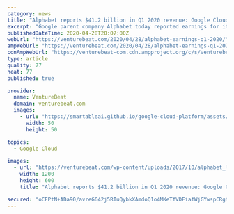 ```yaml
---
category: news
title: "Alphabet reports $41.2 billion in Q1 2020 revenue: Google Cloud up 52%, YouTube up 33%, and Other Bets down 21%"
excerpt: "Google parent company Alphabet today reported earnings for its first fiscal quarter of 2020, including revenue of $41.2 billion, net income of $6.8 billion, and earnings per share of $9.87 (compared to revenue of $36.3 billion, net income of $8.3 billion, and earnings per share of $11.90 in Q1 2019). Given the global pandemic’s impact on ..."
publishedDateTime: 2020-04-28T20:07:00Z
webUrl: "https://venturebeat.com/2020/04/28/alphabet-earnings-q1-2020/"
ampWebUrl: "https://venturebeat.com/2020/04/28/alphabet-earnings-q1-2020/amp/"
cdnAmpWebUrl: "https://venturebeat-com.cdn.ampproject.org/c/s/venturebeat.com/2020/04/28/alphabet-earnings-q1-2020/amp/"
type: article
quality: 77
heat: 77
published: true

provider:
  name: VentureBeat
  domain: venturebeat.com
  images:
    - url: "https://smartableai.github.io/google-cloud-platform/assets/images/organizations/venturebeat.com-50x50.jpg"
      width: 50
      height: 50

topics:
  - Google Cloud

images:
  - url: "https://venturebeat.com/wp-content/uploads/2017/10/alphabet_logo.jpg?fit=1200%2C600&strip=all"
    width: 1200
    height: 600
    title: "Alphabet reports $41.2 billion in Q1 2020 revenue: Google Cloud up 52%, YouTube up 33%, and Other Bets down 21%"

secured: "oCEPtN+ADa90/avreG642j5RIuQybkXAmdoQ1o4MKeTfVDEiafWjGYwspCRgtfut7ly6tGD5c4+Yt2tywmZNhIPrymvCnYrMCLYwvm0Eeemy9hhuDWF988Nl8w6Wr3UPMC5xXUxrpnEsJBMswBWq+sbrxak9VzMRagVHYYyy5pX0m2pkaLNLqpJlFFV5ZDMjHka/2d9SguwKYYOQIA5xT5cDXDL+3TN1Xd5vZ9UBhtcus1UWsWjG3pUGKFGTzuydzBIM+2J4aIyyO0b0uk72ayAL39Zo46XE4kMWTDdKtb23x12VQxauXcZjv3RQr6L/;kD/VJurbCulIY+MUMlbh8g=="
---
```


